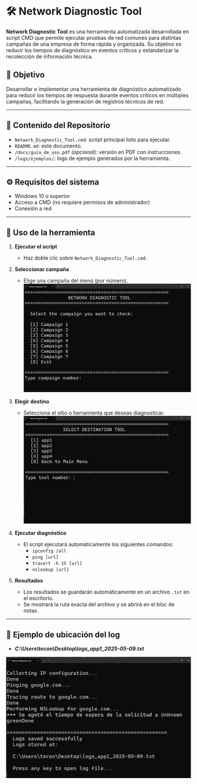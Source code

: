 # 🛠️ Network Diagnostic Tool

**Network Diagnostic Tool** es una herramienta automatizada desarrollada en script CMD que permite ejecutar pruebas de red comunes para distintas campañas de una empresa de forma rápida y organizada. Su objetivo es reducir los tiempos de diagnóstico en eventos críticos y estandarizar la recolección de información técnica.

## 📌 Objetivo

Desarrollar e implementar una herramienta de diagnóstico automatizado para reducir los tiempos de respuesta durante eventos críticos en múltiples campañas, facilitando la generación de registros técnicos de red.

---

## 📁 Contenido del Repositorio

- `Network_Diagnostic_Tool.cmd`: script principal listo para ejecutar.
- `README.md`: este documento.
- `/docs/guia_de_uso.pdf` _(opcional)_: versión en PDF con instrucciones.
- `/logs/ejemplos/`: logs de ejemplo generados por la herramienta.

---

## ⚙️ Requisitos del sistema

- Windows 10 o superior
- Acceso a CMD (no requiere permisos de administrador)
- Conexión a red

---

## 🚀 Uso de la herramienta

1. **Ejecutar el script**

   - Haz doble clic sobre `Network_Diagnostic_Tool.cmd`.

2. **Seleccionar campaña**

   - Elige una campaña del menú (por número).
     ![git placeholder](/images/tool_menu_1.png)

3. **Elegir destino**

   - Selecciona el sitio o herramienta que deseas diagnosticar.
     ![git placeholder](/images/tool_menu_2.png)

4. **Ejecutar diagnóstico**

   - El script ejecutará automáticamente los siguientes comandos:
     - `ipconfig /all`
     - `ping [url]`
     - `tracert -h 15 [url]`
     - `nslookup [url]`

5. **Resultados**
   - Los resultados se guardarán automáticamente en un archivo `.txt` en el escritorio.
   - Se mostrará la ruta exacta del archivo y se abrirá en el bloc de notas.

---

## 📂 Ejemplo de ubicación del log

- **_C:\Users\tecon\Desktop\logs_app1_2025-05-09.txt_**

![git placeholder](/images/tool_patch.png)
